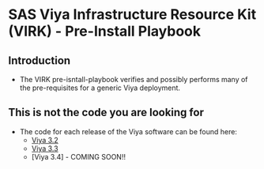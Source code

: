 # SAS Viya Infrastructure Resource Kit (VIRK) - Pre-Install Playbook

## Introduction
* The VIRK pre-isntall-playbook verifies and possibly performs many of the pre-requisites for a generic Viya deployment.

## This is not the code you are looking for
* The code for each release of the Viya software can be found here:
  * [Viya 3.2](https://github.com/sassoftware/virk/tree/viya-3.2)
  * [Viya 3.3](https://github.com/sassoftware/virk/tree/viya-3.3)
  * [Viya 3.4] - COMING SOON!!
